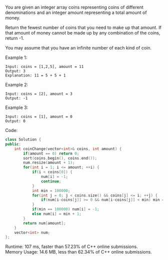 You are given an integer array coins representing coins of different denominations and an integer amount representing a total amount of money.  

Return the fewest number of coins that you need to make up that amount. If that amount of money cannot be made up by any combination of the coins, return -1.  

You may assume that you have an infinite number of each kind of coin.  
 
Example 1:  
```
Input: coins = [1,2,5], amount = 11
Output: 3
Explanation: 11 = 5 + 5 + 1
```
Example 2:  
```
Input: coins = [2], amount = 3
Output: -1
```
Example 3:  
```
Input: coins = [1], amount = 0
Output: 0
```
 
Code:  
```c++
class Solution {
public:
    int coinChange(vector<int>& coins, int amount) {
        if(amount == 0) return 0;
        sort(coins.begin(), coins.end());
        num.resize(amount + 1);
        for(int i = 1; i <= amount; ++i) {
            if(i < coins[0]) {
                num[i] = -1;
                continue;
            }
            int min = 100000;
            for(int j = 0; j < coins.size() && coins[j] <= i; ++j) {
                if(num[i-coins[j]] >= 0 && num[i-coins[j]] < min) min = num[i-coins[j]];
            }
            if(min == 100000) num[i] = -1;
            else num[i] = min + 1;
        }
        return num[amount];
    }
    vector<int> num;
};
 ```
Runtime: 107 ms, faster than 57.23% of C++ online submissions.  
Memory Usage: 14.6 MB, less than 62.34% of C++ online submissions.
